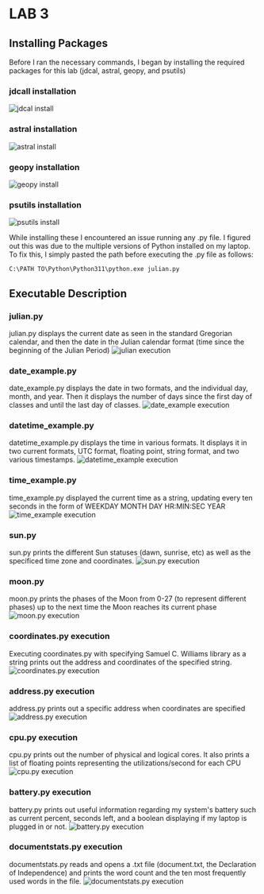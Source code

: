 # LAB 3
## Installing Packages

Before I ran the necessary commands, I began by installing the required packages for this lab (jdcal, astral, geopy, and psutils)
### jdcall installation
![jdcal install](pictures/jdcal.png)
### astral installation
![astral install](pictures/astral.png)
### geopy installation
![geopy install](pictures/geopy.png)
### psutils installation
![psutils install](pictures/psutils.png)

While installing these I encountered an issue running any .py file. I figured out this was due to the multiple versions of Python installed on my laptop. To fix this, I simply pasted the path before executing the .py file as follows:

`C:\PATH TO\Python\Python311\python.exe julian.py`

## Executable Description

### julian.py

julian.py displays the current date as seen in the standard Gregorian calendar, and then the date in the Julian calendar format (time since the beginning of the Julian Period)
![julian execution](pictures/julian.png)

### date_example.py

date_example.py displays the date in two formats, and the individual day, month, and year. Then it displays the number of days since the first day of classes and until the last day of classes.
![date_example execution](pictures/date_example.png)

### datetime_example.py

datetime_example.py displays the time in various formats. It displays it in two current formats, UTC format, floating point, string format, and two various timestamps.
![datetime_example execution](pictures/datetime.png)

### time_example.py

time_example.py displayed the current time as a string, updating every ten seconds in the form of WEEKDAY MONTH DAY HR:MIN:SEC YEAR
![time_example execution](pictures/time.png)

### sun.py

sun.py prints the different Sun statuses (dawn, sunrise, etc) as well as the specificed time zone and coordinates.
![sun.py execution](pictures/sunstatus.png)

### moon.py

moon.py prints the phases of the Moon from 0-27 (to represent different phases) up to the next time the Moon reaches its current phase
![moon.py execution](pictures/moon.png)

### coordinates.py execution

Executing coordinates.py with specifying Samuel C. Williams library as a string prints out the address and coordinates of the specified string.
![coordinates.py execution](pictures/coordinateslibrary.png)

### address.py execution

address.py prints out a specific address when coordinates are specified
![address.py execution](pictures/coordinates2.png)

### cpu.py execution 

cpu.py prints out the number of physical and logical cores. It also prints a list of floating points representing the utilizations/second for each CPU
![cpu.py execution](pictures/cpu.png)

### battery.py execution

battery.py prints out useful information regarding my system's battery such as current percent, seconds left, and a boolean displaying if my laptop is plugged in or not.
![battery.py execution](pictures/battery.png)

### documentstats.py execution

documentstats.py reads and opens a .txt file (document.txt, the Declaration of Independence) and prints the word count and the ten most frequently used words in the file.
![documentstats.py execution](pictures/documentstats.png)